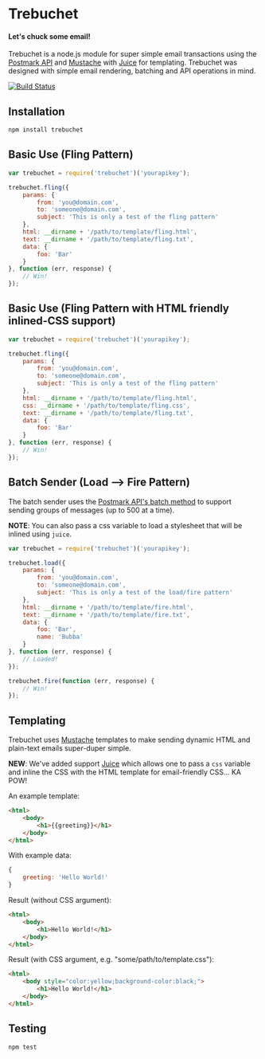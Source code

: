 # Trebuchet

#### Let's chuck some email!

Trebuchet is a node.js module for super simple email transactions using the [Postmark API](http://postmarkapp.com) and [Mustache](http://mustache.github.com/) with [Juice](https://github.com/LearnBoost/juice) for templating. Trebuchet was designed with simple email rendering, batching and API operations in mind.

[![Build Status](https://secure.travis-ci.org/thisandagain/trebuchet.png?branch=master)](http://travis-ci.org/thisandagain/trebuchet)

## Installation

```bash
npm install trebuchet
```

## Basic Use (Fling Pattern)

```javascript
var trebuchet = require('trebuchet')('yourapikey');

trebuchet.fling({
    params: {
        from: 'you@domain.com',
        to: 'someone@domain.com',
        subject: 'This is only a test of the fling pattern'
    },
    html: __dirname + '/path/to/template/fling.html',
    text: __dirname + '/path/to/template/fling.txt',
    data: {
        foo: 'Bar'
    }
}, function (err, response) {
    // Win!
});
```

## Basic Use (Fling Pattern with HTML friendly inlined-CSS support)

```javascript
var trebuchet = require('trebuchet')('yourapikey');

trebuchet.fling({
    params: {
        from: 'you@domain.com',
        to: 'someone@domain.com',
        subject: 'This is only a test of the fling pattern'
    },
    html: __dirname + '/path/to/template/fling.html',
    css: __dirname + '/path/to/template/fling.css',
    text: __dirname + '/path/to/template/fling.txt',
    data: {
        foo: 'Bar'
    }
}, function (err, response) {
    // Win!
});
```

## Batch Sender (Load --> Fire Pattern)

The batch sender uses the [Postmark API's batch method](http://developer.postmarkapp.com/developer-build.html#batching-messages) to support sending groups of messages (up to 500 at a time).

**NOTE**: You can also pass a css variable to load a stylesheet that will be inlined using `juice`.

```javascript
var trebuchet = require('trebuchet')('yourapikey');

trebuchet.load({
    params: {
        from: 'you@domain.com',
        to: 'someone@domain.com',
        subject: 'This is only a test of the load/fire pattern'
    },
    html: __dirname + '/path/to/template/fire.html',
    text: __dirname + '/path/to/template/fire.txt',
    data: {
        foo: 'Bar',
        name: 'Bubba'
    }
}, function (err, response) {
    // Loaded!
});
```

```javascript
trebuchet.fire(function (err, response) {
    // Win!
});
```

## Templating

Trebuchet uses [Mustache](http://mustache.github.com/) templates to make sending dynamic HTML and plain-text emails super-duper simple.

**NEW**: We've added support [Juice](https://github.com/LearnBoost/juice) which allows one to pass a `css` variable and inline the CSS with the HTML template for email-friendly CSS... KA POW!

An example template:

```html
<html>
    <body>
        <h1>{{greeting}}</h1>
    </body>
</html>
```

With example data:

```javascript
{
    greeting: 'Hello World!'
}
```

Result (without CSS argument):

```html
<html>
    <body>
        <h1>Hello World!</h1>
    </body>
</html>
```

Result (with CSS argument, e.g. "some/path/to/template.css"):

```html
<html>
    <body style="color:yellow;background-color:black;">
        <h1>Hello World!</h1>
    </body>
</html>
```

## Testing

```bash
npm test
```